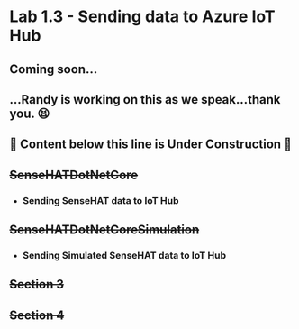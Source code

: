 # Lab 1.3 - Sending data to Azure IoT Hub

## Coming soon...

## ...Randy is working on this as we speak...thank you. :tired_face:

## 🚨 Content below this line is Under Construction 🚨

## ~~SenseHATDotNetCore~~
- ### Sending SenseHAT data to IoT Hub
## ~~SenseHATDotNetCoreSimulation~~
- ### Sending Simulated SenseHAT data to IoT Hub
## ~~Section 3~~
## ~~Section 4~~